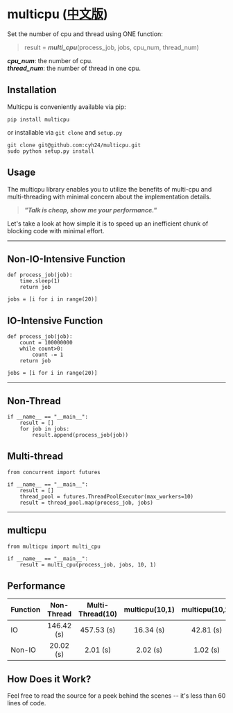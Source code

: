 # **multicpu**  ([中文版](http://blog.csdn.net/cyh_24/article/details/49314709))
Set the number of cpu and thread using ONE function:
>result = ***multi_cpu***(process_job, jobs, cpu_num, thread_num)

***cpu_num***: the number of cpu. <br>
***thread_num***: the number of thread in one cpu.

Installation
------------

Multicpu is conveniently available via pip:
```
pip install multicpu
```

or installable via `git clone` and `setup.py`
```
git clone git@github.com:cyh24/multicpu.git
sudo python setup.py install
```


Usage
-----
The multicpu library enables you to utilize the benefits of multi-cpu and multi-threading with minimal concern about the implementation details.

>***"Talk is cheap, show me your performance."***

Let's take a look at how simple it is to speed up an inefficient chunk of blocking code with minimal effort.


----------


Non-IO-Intensive Function 
-----------------
```
def process_job(job):
    time.sleep(1)
    return job

jobs = [i for i in range(20)]

```
IO-Intensive Function 
-----------------
```
def process_job(job):
    count = 100000000
    while count>0:
        count -= 1
    return job

jobs = [i for i in range(20)]

```

----------

Non-Thread
----------
```
if __name__ == "__main__":
    result = []
    for job in jobs:
        result.append(process_job(job))
```


Multi-thread
-----------------
```
from concurrent import futures

if __name__ == "__main__":
    result = []
    thread_pool = futures.ThreadPoolExecutor(max_workers=10)
    result = thread_pool.map(process_job, jobs)
```


----------


multicpu
-----------------
```
from multicpu import multi_cpu

if __name__ == "__main__":
    result = multi_cpu(process_job, jobs, 10, 1)
```

Performance
-----------------
| **Function** | **Non-Thread** | **Multi-Thread(10)** | **multicpu(10,1)**| **multicpu(10,2)** |
|:--------|:---------:|:-------:|:-------:|:-------:|
| IO | 146.42 (s) | 457.53 (s) | 16.34 (s) |42.81 (s)
| Non-IO | 20.02 (s) | 2.01 (s) | 2.02 (s) |1.02 (s)


How Does it Work?
-----------------

Feel free to read the source for a peek behind the scenes -- it's less than 60 lines of code.

